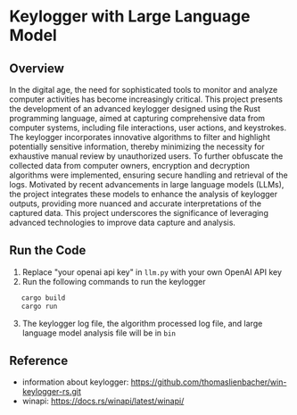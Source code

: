 # Keylogger with Large Language Model  
## Overview  
In the digital age, the need for sophisticated tools to monitor and analyze computer activities has become increasingly critical. This project presents the development of an advanced keylogger designed using the Rust programming language, aimed at capturing comprehensive data from computer systems, including file interactions, user actions, and keystrokes. The keylogger incorporates innovative algorithms to filter and highlight potentially sensitive information, thereby minimizing the necessity for exhaustive manual review by unauthorized users. To further obfuscate the collected data from computer owners, encryption and decryption algorithms were implemented, ensuring secure handling and retrieval of the logs. Motivated by recent advancements in large language models (LLMs), the project integrates these models to enhance the analysis of keylogger outputs, providing more nuanced and accurate interpretations of the captured data. This project underscores the significance of leveraging advanced technologies to improve data capture and analysis.

## Run the Code
1. Replace "your openai api key" in `llm.py` with your own OpenAI API key  
2. Run the following commands to run the keylogger  
```bash
   cargo build
   cargo run
```
3. The keylogger log file, the algorithm processed log file, and large language model analysis file will be in `bin`

## Reference
* information about keylogger: https://github.com/thomaslienbacher/win-keylogger-rs.git 
* winapi: https://docs.rs/winapi/latest/winapi/
